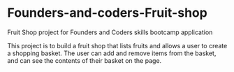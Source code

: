 # Founders-and-coders-Fruit-shop
Fruit Shop project for Founders and Coders skills bootcamp application

This project is to build a fruit shop that lists fruits and allows a user to create a shopping basket. The user can add and remove items from the basket, and can see the contents of their basket on the page.

